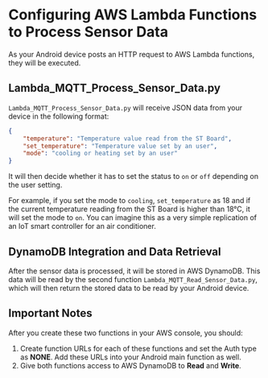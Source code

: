 # Configuring AWS Lambda Functions to Process Sensor Data

As your Android device posts an HTTP request to AWS Lambda functions, they will be executed.

## Lambda_MQTT_Process_Sensor_Data.py

`Lambda_MQTT_Process_Sensor_Data.py` will receive JSON data from your device in the following format:

```json
{
    "temperature": "Temperature value read from the ST Board",
    "set_temperature": "Temperature value set by an user",
    "mode": "cooling or heating set by an user"
}
```

It will then decide whether it has to set the status to `on` or `off` depending on the user setting.

For example, if you set the mode to `cooling`, `set_temperature` as 18 and if the current temperature reading from the ST Board is higher than 18°C, it will set the mode to `on`.
You can imagine this as a very simple replication of an IoT smart controller for an air conditioner.

## DynamoDB Integration and Data Retrieval
After the sensor data is processed, it will be stored in AWS DynamoDB. This data will be read by the second function `Lambda_MQTT_Read_Sensor_Data.py`, which will then return the stored data to be read by your Android device.

## Important Notes
After you create these two functions in your AWS console, you should:

1. Create function URLs for each of these functions and set the Auth type as **NONE**. Add these URLs into your Android main function as well.
2. Give both functions access to AWS DynamoDB to **Read** and **Write**.
